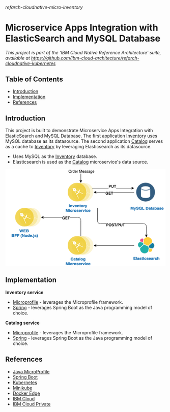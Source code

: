 ###### refarch-cloudnative-micro-inventory

# Microservice Apps Integration with ElasticSearch and MySQL Database

*This project is part of the 'IBM Cloud Native Reference Architecture' suite, available at
https://github.com/ibm-cloud-architecture/refarch-cloudnative-kubernetes*

## Table of Contents

* [Introduction](#introduction)
* [Implementation](#implementation)
* [References](#references)

## Introduction

This project is built to demonstrate Microservice Apps Integration with ElasticSearch and MySQL Database. The first application [Inventory](https://github.com/ibm-cloud-architecture/refarch-cloudnative-micro-inventory/tree/microprofile/inventory) uses MySQL database as its datasource. The second application [Catalog](https://github.com/ibm-cloud-architecture/refarch-cloudnative-micro-inventory/tree/microprofile/catalog) serves as a cache to [Inventory](https://github.com/ibm-cloud-architecture/refarch-cloudnative-micro-inventory/tree/microprofile/inventory) by leveraging Elasticsearch as its datasource.

- Uses MySQL as the [Inventory](https://github.com/ibm-cloud-architecture/refarch-cloudnative-micro-inventory/tree/microprofile/inventory) database.
- Elasticsearch is used as the [Catalog](https://github.com/ibm-cloud-architecture/refarch-cloudnative-micro-inventory/tree/microprofile/catalog) microservice's data source.

<p align="center">
    <img src="images/inventory-catalog.png">
</p>

## Implementation

**Inventory service**

- [Microprofile](../../tree/microprofile/inventory) - leverages the Microprofile framework.
- [Spring](../../tree/spring/) - leverages Spring Boot as the Java programming model of choice.

**Catalog service**

- [Microprofile](../../tree/microprofile/catalog) - leverages the Microprofile framework.
- [Spring](https://github.com/ibm-cloud-architecture/refarch-cloudnative-micro-catalog) - leverages Spring Boot as the Java programming model of choice.


## References

- [Java MicroProfile](https://microprofile.io/)
- [Spring Boot](https://projects.spring.io/spring-boot/)
- [Kubernetes](https://kubernetes.io/)
- [Minikube](https://kubernetes.io/docs/getting-started-guides/minikube/)
- [Docker Edge](https://docs.docker.com/edge/)
- [IBM Cloud](https://www.ibm.com/cloud/)
- [IBM Cloud Private](https://www.ibm.com/cloud-computing/products/ibm-cloud-private/)
